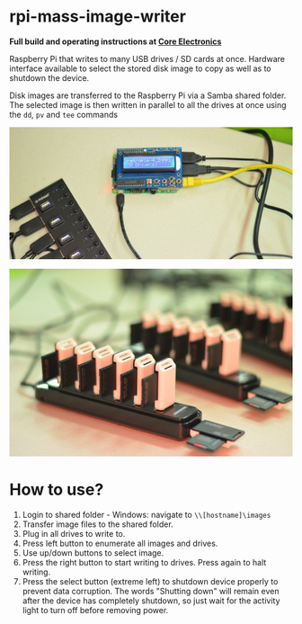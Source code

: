 # rpi-mass-image-writer

**Full build and operating instructions at [Core Electronics](https://core-electronics.com.au/projects/mass-sd-card-image-writer)**

Raspberry Pi that writes to many USB drives / SD cards at once. Hardware interface available to select the stored disk image to copy as well as to shutdown the device. 

Disk images are transferred to the Raspberry Pi via a Samba shared folder. The selected image is then written in parallel to all the drives at once using the ```dd```, ```pv``` and ```tee``` commands 

![Screen](/photos/console-and-hub.jpg)

![Screen](/photos/sd-cards-in-adapters.JPG)



# How to use?
1. Login to shared folder - Windows: navigate to `\\[hostname]\images`
2. Transfer image files to the shared folder.
3. Plug in all drives to write to.
4. Press left button to enumerate all images and drives.
5. Use up/down buttons to select image.
6. Press the right button to start writing to drives. Press again to halt writing.
7. Press the select button (extreme left) to shutdown device properly to prevent data corruption. The words "Shutting down" will remain even after the device has completely shutdown, so just wait for the activity light to turn off before removing power.
